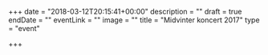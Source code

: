 +++
date = "2018-03-12T20:15:41+00:00"
description = ""
draft = true
endDate = ""
eventLink = ""
image = ""
title = "Midvinter koncert 2017"
type = "event"

+++

